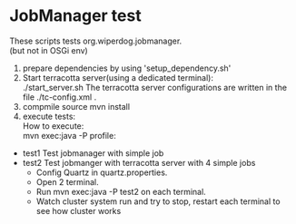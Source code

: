 JobManager test
===============

These scripts tests org.wiperdog.jobmanager.  
(but not in OSGi env)  

1. prepare dependencies by using 'setup_dependency.sh'
2. Start terracotta server(using a dedicated terminal):  
        ./start_server.sh
The terracotta server configurations are written in the file ./tc-config.xml .
3. compmile source
         mvn install
4. execute tests:  
How to execute:    
         mvn exec:java -P <profile>
 profile: 
  - test1
	Test jobmanager with simple job
  - test2
	Test jobmanger with terracotta server with 4 simple jobs
	 + Config Quartz in quartz.properties.
	 + Open 2 terminal.
	 + Run mvn exec:java -P test2 on each terminal.
	 + Watch cluster system run and try to stop, restart each terminal to see how cluster works
	
		


